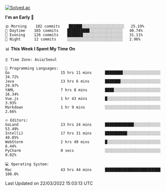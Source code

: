 [![Solved.ac](http://mazassumnida.wtf/api/v2/generate_badge?boj=kuckjwi)](https://solved.ac/kuckjwi)
<!--START_SECTION:waka-->
**I'm an Early 🐤** 

```text
🌞 Morning    102 commits    ██████░░░░░░░░░░░░░░░░░░░   25.19% 
🌆 Daytime    165 commits    ██████████░░░░░░░░░░░░░░░   40.74% 
🌃 Evening    126 commits    ███████░░░░░░░░░░░░░░░░░░   31.11% 
🌙 Night      12 commits     ░░░░░░░░░░░░░░░░░░░░░░░░░   2.96%

```


📊 **This Week I Spent My Time On** 

```text
⌚︎ Time Zone: Asia/Seoul

💬 Programming Languages: 
Go                       15 hrs 11 mins      ████████░░░░░░░░░░░░░░░░░   34.72% 
Java                     13 hrs 6 mins       ███████░░░░░░░░░░░░░░░░░░   29.97% 
YAML                     7 hrs 8 mins        ████░░░░░░░░░░░░░░░░░░░░░   16.34% 
Vue.js                   1 hr 43 mins        █░░░░░░░░░░░░░░░░░░░░░░░░   3.93% 
Markdown                 1 hr 9 mins         ░░░░░░░░░░░░░░░░░░░░░░░░░   2.66%

🔥 Editors: 
GoLand                   23 hrs 24 mins      █████████████░░░░░░░░░░░░   53.49% 
IntelliJ                 17 hrs 31 mins      ██████████░░░░░░░░░░░░░░░   40.05% 
WebStorm                 2 hrs 49 mins       █░░░░░░░░░░░░░░░░░░░░░░░░   6.44% 
PyCharm                  0 secs              ░░░░░░░░░░░░░░░░░░░░░░░░░   0.02%

💻 Operating System: 
Mac                      43 hrs 44 mins      █████████████████████████   100.0%

```


 Last Updated on 22/03/2022 15:03:13 UTC
<!--END_SECTION:waka-->

